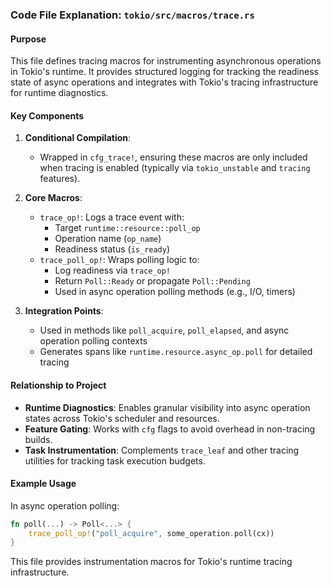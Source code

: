### Code File Explanation: `tokio/src/macros/trace.rs`

#### Purpose
This file defines tracing macros for instrumenting asynchronous operations in Tokio's runtime. It provides structured logging for tracking the readiness state of async operations and integrates with Tokio's tracing infrastructure for runtime diagnostics.

#### Key Components
1. **Conditional Compilation**:
   - Wrapped in `cfg_trace!`, ensuring these macros are only included when tracing is enabled (typically via `tokio_unstable` and `tracing` features).

2. **Core Macros**:
   - `trace_op!`: Logs a trace event with:
     - Target `runtime::resource::poll_op`
     - Operation name (`op_name`)
     - Readiness status (`is_ready`)
   - `trace_poll_op!`: Wraps polling logic to:
     - Log readiness via `trace_op!`
     - Return `Poll::Ready` or propagate `Poll::Pending`
     - Used in async operation polling methods (e.g., I/O, timers)

3. **Integration Points**:
   - Used in methods like `poll_acquire`, `poll_elapsed`, and async operation polling contexts
   - Generates spans like `runtime.resource.async_op.poll` for detailed tracing

#### Relationship to Project
- **Runtime Diagnostics**: Enables granular visibility into async operation states across Tokio's scheduler and resources.
- **Feature Gating**: Works with `cfg` flags to avoid overhead in non-tracing builds.
- **Task Instrumentation**: Complements `trace_leaf` and other tracing utilities for tracking task execution budgets.

#### Example Usage
In async operation polling:
```rust
fn poll(...) -> Poll<...> {
    trace_poll_op!("poll_acquire", some_operation.poll(cx))
}
```

This file provides instrumentation macros for Tokio's runtime tracing infrastructure.  